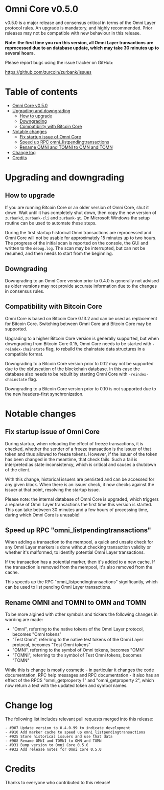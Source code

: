 Omni Core v0.5.0
================

v0.5.0 is a major release and consensus critical in terms of the Omni Layer protocol rules. An upgrade is mandatory, and highly recommended. Prior releases may not be compatible with new behaviour in this release.

**Note: the first time you run this version, all Omni Layer transactions are reprocessed due to an database update, which may take 30 minutes up to several hours.**

Please report bugs using the issue tracker on GitHub:

  https://github.com/zurcoin/zurbank/issues


Table of contents
=================

- [Omni Core v0.5.0](#omni-core-v050)
- [Upgrading and downgrading](#upgrading-and-downgrading)
  - [How to upgrade](#how-to-upgrade)
  - [Downgrading](#downgrading)
  - [Compatibility with Bitcoin Core](#compatibility-with-zurcoin-core)
- [Notable changes](#notable-changes)
  - [Fix startup issue of Omni Core](#fix-startup-issue-of-omni-core)
  - [Speed up RPC omni_listpendingtransactions](#speed-up-rpc-omni_listpendingtransactions)
  - [Rename OMNI and TOMNI to OMN and TOMN](#rename-omni-and-tomni-to-omn-and-tomn)
- [Change log](#change-log)
- [Credits](#credits)


Upgrading and downgrading
=========================

How to upgrade
--------------

If you are running Bitcoin Core or an older version of Omni Core, shut it down. Wait until it has completely shut down, then copy the new version of `zurbankd`, `zurbank-cli` and `zurbank-qt`. On Microsoft Windows the setup routine can be used to automate these steps.

During the first startup historical Omni transactions are reprocessed and Omni Core will not be usable for approximately 15 minutes up to two hours. The progress of the initial scan is reported on the console, the GUI and written to the `debug.log`. The scan may be interrupted, but can not be resumed, and then needs to start from the beginning.

Downgrading
-----------

Downgrading to an Omni Core version prior to 0.4.0 is generally not advised as older versions may not provide accurate information due to the changes in consensus rules.

Compatibility with Bitcoin Core
-------------------------------

Omni Core is based on Bitcoin Core 0.13.2 and can be used as replacement for Bitcoin Core. Switching between Omni Core and Bitcoin Core may be supported.

Upgrading to a higher Bitcoin Core version is generally supported, but when downgrading from Bitcoin Core 0.15, Omni Core needs to be started with `-reindex-chainstate` flag, to rebuild the chainstate data structures in a compatible format.

Downgrading to a Bitcoin Core version prior to 0.12 may not be supported due to the obfuscation of the blockchain database. In this case the database also needs to be rebuilt by starting Omni Core with `-reindex-chainstate` flag.

Downgrading to a Bitcoin Core version prior to 0.10 is not supported due to the new headers-first synchronization.


Notable changes
===============

Fix startup issue of Omni Core
------------------------------

During startup, when reloading the effect of freeze transactions, it is checked, whether the sender of a freeze transaction is the issuer of that token and thus allowed to freeze tokens. However, if the issuer of the token has been changed in the meantime, that check fails. Such a fail is interpreted as state inconsistency, which is critical and causes a shutdown of the client.

With this change, historical issuers are persisted and can be accessed for any given block. When there is an issuer check, it now checks against the issuer at that point, resolving the startup issue.

Please note: the internal database of Omni Core is upgraded, which triggers a reparse of Omni Layer transactions the first time this version is started. This can take between 30 minutes and a few hours of processing time, during which Omni Core is unusable!

Speed up RPC "omni_listpendingtransactions"
-------------------------------------------

When adding a transaction to the mempool, a quick and unsafe check for any Omni Layer markers is done without checking transaction validity or whether it's malformed, to identify potential Omni Layer transactions.

If the transaction has a potential marker, then it's added to a new cache. If the transaction is removed from the mempool, it's also removed from the cache.

This speeds up the RPC "omni_listpendingtransactions" significantly, which can be used to list pending Omni Layer transactions.

Rename OMNI and TOMNI to OMN and TOMN
-------------------------------------

To be more algined with other symbols and tickers the following changes in wording are made:

- "Omni", referring to the native tokens of the Omni Layer protocol, becomes "Omni tokens"
- "Test Omni", referring to the native test tokens of the Omni Layer protocol, becomes "Test Omni tokens"
- "OMNI", referring to the symbol of Omni tokens, becomes "OMN"
- "TOMNI", referring to the symbol of Test Omni tokens, becomes "TOMN"

While this is change is mostly cosmetic - in particular it changes the code documentation, RPC help messages and RPC documentation - it also has an effect of the RPCS "omni_getproperty 1" and "omni_getproperty 2", which now return a text with the updated token and symbol names.


Change log
==========

The following list includes relevant pull requests merged into this release:

```
- #907 Update version to 0.4.0.99 to indicate development
- #910 Add marker cache to speed up omni_listpendingtransactions
- #925 Store historical issuers and use that data
- #908 Rename OMNI and TOMNI to OMN and TOMN
- #931 Bump version to Omni Core 0.5.0
- #932 Add release notes for Omni Core 0.5.0
```


Credits
=======

Thanks to everyone who contributed to this release!
